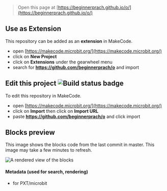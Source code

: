 
> Open this page at [https://beginnerprach.github.io/o/](https://beginnerprach.github.io/o/)

## Use as Extension

This repository can be added as an **extension** in MakeCode.

* open [https://makecode.microbit.org/](https://makecode.microbit.org/)
* click on **New Project**
* click on **Extensions** under the gearwheel menu
* search for **https://github.com/beginnerprach/o** and import

## Edit this project ![Build status badge](https://github.com/beginnerprach/o/workflows/MakeCode/badge.svg)

To edit this repository in MakeCode.

* open [https://makecode.microbit.org/](https://makecode.microbit.org/)
* click on **Import** then click on **Import URL**
* paste **https://github.com/beginnerprach/o** and click import

## Blocks preview

This image shows the blocks code from the last commit in master.
This image may take a few minutes to refresh.

![A rendered view of the blocks](https://github.com/beginnerprach/o/raw/master/.github/makecode/blocks.png)

#### Metadata (used for search, rendering)

* for PXT/microbit
<script src="https://makecode.com/gh-pages-embed.js"></script><script>makeCodeRender("{{ site.makecode.home_url }}", "{{ site.github.owner_name }}/{{ site.github.repository_name }}");</script>
